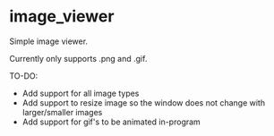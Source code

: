 # image_viewer
Simple image viewer.

Currently only supports .png and .gif.

TO-DO:
- Add support for all image types
- Add support to resize image so the window does not change with larger/smaller images
- Add support for gif's to be animated in-program
